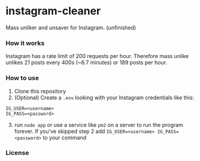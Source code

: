 # instagram-cleaner
Mass unliker and unsaver for Instagram. (unfinished)
### How it works
Instagram has a rate limit of 200 requests per hour. Therefore mass unlike unlikes 21 posts every 400s (~6.7 minutes) or 189 posts per hour.
### How to use
1. Clone this repository
2. (Optional) Create a `.env` looking with your Instagram credentials like this:
```
IG_USER=<username>
IG_PASS=<password>
```
3. run `node app` or use a service like `pm2` on a server to run the program forever. If you've skipped step 2 add `IG_USER=<username> IG_PASS=<password>` to your command 
### License
